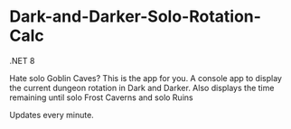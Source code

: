 # Dark-and-Darker-Solo-Rotation-Calc
.NET 8

Hate solo Goblin Caves? This is the app for you. A console app to display the current dungeon rotation in Dark and Darker. Also displays the time remaining until solo Frost Caverns and solo Ruins

Updates every minute.
